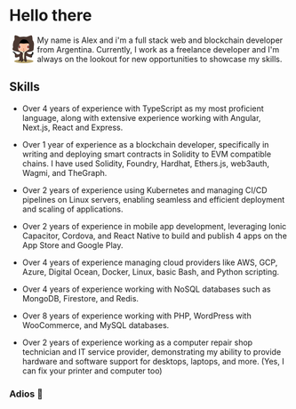# Hello there

<picture>
  <source media="(prefers-color-scheme: dark)" alt="Welcome to the dark side" srcset="https://raw.githubusercontent.com/alexx855/alexx855/master/public/stormtroopocat.png">
  <img align="left" alt="May the Force be with you" width="50" height="50" src="https://raw.githubusercontent.com/alexx855/alexx855/master/public/octobiwan.png">
</picture>
My name is Alex and i'm a full stack web and blockchain developer from Argentina. Currently, I work as a freelance developer and I'm always on the lookout for new opportunities to showcase my skills.

## Skills

- Over 4 years of experience with TypeScript as my most proficient language, along with extensive experience working with Angular, Next.js, React and Express.

- Over 1 year of experience as a blockchain developer, specifically in writing and deploying smart contracts in Solidity to EVM compatible chains. I have used Solidity, Foundry, Hardhat, Ethers.js, web3auth, Wagmi, and TheGraph.

- Over 2 years of experience using Kubernetes and managing CI/CD pipelines on Linux servers, enabling seamless and efficient deployment and scaling of applications.

- Over 2 years of experience in mobile app development, leveraging Ionic Capacitor, Cordova, and React Native to build and publish 4 apps on the App Store and Google Play.

- Over 4 years of experience managing cloud providers like AWS, GCP, Azure, Digital Ocean, Docker, Linux, basic Bash, and Python scripting.

- Over 4 years of experience working with NoSQL databases such as MongoDB, Firestore, and Redis.

- Over 8 years of experience working with PHP, WordPress with WooCommerce, and MySQL databases.

- Over 2 years of experience working as a computer repair shop technician and IT service provider, demonstrating my ability to provide hardware and software support for desktops, laptops, and more. (Yes, I can fix your printer and computer too)

### Adios 👋
